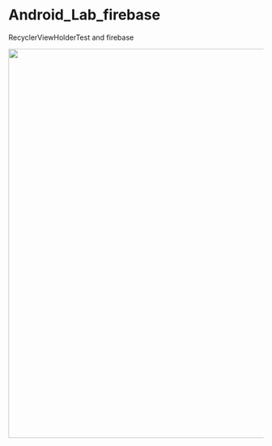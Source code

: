 # Android_Lab_firebase
RecyclerViewHolderTest and firebase

<image src="images/firebase.JPG" width="1024" height="768" >
